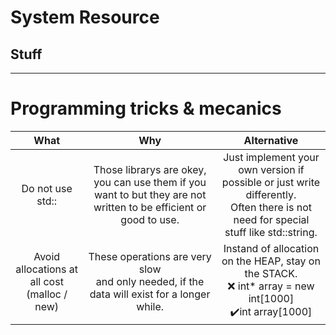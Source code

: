 # System Resource
## Stuff 
***

# Programming tricks & mecanics
|What|Why|Alternative|
|:-:|:-:|:-:|
|Do not use std:: |Those librarys are okey, you can use them if you want to but they are not written to be efficient or good to use.|Just implement your own version if possible or just write differently.<br>Often there is not need for special stuff like std::string.|
|Avoid allocations at all cost<br>(malloc / new)| These operations are very slow<br> and only needed, if the data will exist for a longer while.|Instand of allocation on the HEAP, stay on the STACK.<br>:x: int* array = new int[1000]<br>✔️int array[1000]|
